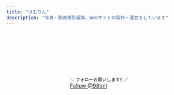 ```yaml
---
title: "ほむりん"
description: "写真・動画撮影編集、Webサイトの製作・運営をしています"
---
```


<style>
.top-btn{
  width:100%;
  padding: 0.5em;
  display: inline-block;
  color: #FFF;
}
.top-twbtn { 
  width: 170px;
  margin-left: auto;
  margin-right: auto;
}
</style>

<div class="w-full grid gap-4 sm:grid-cols-2 md:grid-cols-3">
<a class="top-btn !no-underline hover:!bg-primary-500 dark:bg-primary-800 dark:hover:!bg-primary-700" href="/about/">
{{< icon "ghost" >}}
プロフィール
</a>
<a class="top-btn !no-underline hover:!bg-primary-500 dark:bg-primary-800 dark:hover:!bg-primary-700" href="/eventlist/">
{{< icon "circle-info" >}}
今後の予定
</a>
<a class="top-btn !no-underline hover:!bg-primary-500 dark:bg-primary-800 dark:hover:!bg-primary-700" href="https://twitter.com/search?q=%4098tml%20filter%3Amedia%20min_retweets%3A5%20-from%3A98tml&f=image" target="_blank">
{{< icon "image" >}}
作例
</a>
</div>

<p class="top-twbtn">
<small class="text-center">＼ フォローお願いします!! ／</small>
<a href="https://twitter.com/intent/follow?original_referer=&ref_src=twsrc&screen_name=98tml&tw_p=followbutton" class="twitter-follow-button tw-align-center" style="float: none;">Follow @98tml</a> 
<script async src="https://platform.twitter.com/widgets.js" charset="utf-8"></script>
</p>